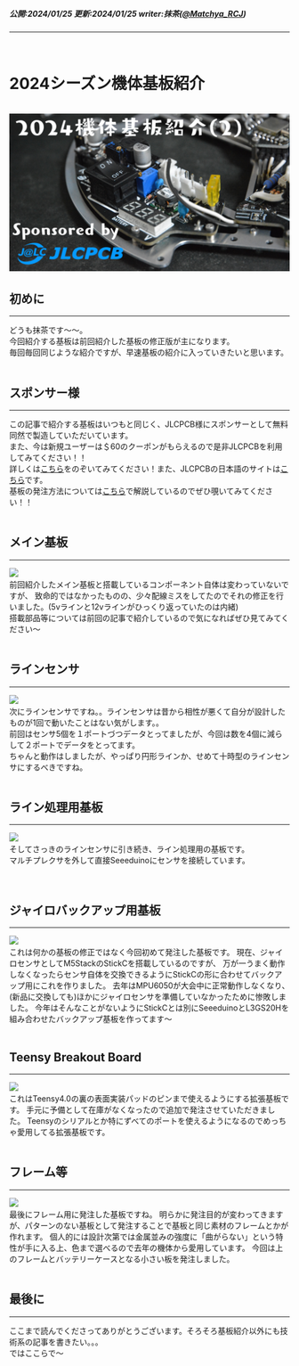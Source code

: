 ##### 公開:2024/01/25 更新:2024/01/25 writer:抹茶([@Matchya_RCJ](https://twitter.com/Matchya_RCJ))
---
<br>

# 2024シーズン機体基板紹介

<br>
<img src="title.png" class="postpic"> 
<br>

## 初めに
---
どうも抹茶です～～。<br>
今回紹介する基板は前回紹介した基板の修正版が主になります。<br>
毎回毎回同じような紹介ですが、早速基板の紹介に入っていきたいと思います。
<br>
<br>

## スポンサー様
---
この記事で紹介する基板はいつもと同じく、JLCPCB様にスポンサーとして無料同然で製造していただいています。<br>
また、今は新規ユーザーは＄60のクーポンがもらえるので是非JLCPCBを利用してみてください！！<br>
詳しくは[こちら](https://jlcpcb.com/JPV?from=VGPJP&gad_source=1&gclid=Cj0KCQiAh8OtBhCQARIsAIkWb6-Nsn19GPWQXA-fvZVW8wMP9Eka_3Mpn_2V5Xhsw0oPhY9CmHIowX4aAkU3EALw_wcB)をのぞいてみてください！また、JLCPCBの日本語のサイトは[こちら](https://jlcpcb.jp/)です。<br>
基板の発注方法については[こちら](https://munako-artemis.github.io/blog/20221230/index.html)で解説しているのでぜひ覗いてみてください！！
<br>
<br>

## メイン基板
---
<img src="1.jpeg" class="postpic"> 
<br>
前回紹介したメイン基板と搭載しているコンポーネント自体は変わっていないですが、
致命的ではなかったものの、少々配線ミスをしてたのでそれの修正を行いました。(5vラインと12vラインがひっくり返っていたのは内緒)<br>
搭載部品等については前回の記事で紹介しているので気になればぜひ見てみてください〜
<br>
<br>

## ラインセンサ
---
<img src="6.jpeg" class="postpic"> 
<br>
次にラインセンサですね。。ラインセンサは昔から相性が悪くて自分が設計したものが1回で動いたことはない気がします。。<br>
前回はセンサ5個を１ポートづつデータとってましたが、今回は数を4個に減らして２ポートでデータをとってます。<br>
ちゃんと動作はしましたが、やっぱり円形ラインか、せめて十時型のラインセンサにするべきですね。
<br>
<br>

## ライン処理用基板
---
<img src="3.jpeg" class="postpic"> 
<br>
そしてさっきのラインセンサに引き続き、ライン処理用の基板です。<br>
マルチプレクサを外して直接Seeeduinoにセンサを接続しています。<br>
<br>
<br>

## ジャイロバックアップ用基板
---
<img src="5.jpeg" class="postpic"> 
<br>
これは何かの基板の修正ではなく今回初めて発注した基板です。
現在、ジャイロセンサとしてM5StackのStickCを搭載しているのですが、
万が一うまく動作しなくなったらセンサ自体を交換できるようにStickCの形に合わせてバックアップ用にこれを作りました。
去年はMPU6050が大会中に正常動作しなくなり、(新品に交換しても)ほかにジャイロセンサを準備していなかったために惨敗しました。
今年はそんなことがないようにStickCとは別にSeeeduinoとL3GS20Hを組み合わせたバックアップ基板を作ってます〜
<br>
<br>

## Teensy Breakout Board
---
<img src="4.jpeg" class="postpic"> 
<br>
これはTeensy4.0の裏の表面実装パッドのピンまで使えるようにする拡張基板です。
手元に予備として在庫がなくなったので追加で発注させていただきました。
Teensyのシリアルとか特にずべてのポートを使えるようになるのでめっちゃ愛用してる拡張基板です。
<br>
<br>

## フレーム等
---
<img src="7.jpeg" class="postpic"> 
<br>
最後にフレーム用に発注した基板ですね。
明らかに発注目的が変わってきますが、パターンのない基板として発注することで基板と同じ素材のフレームとかが作れます。
個人的には設計次第では金属並みの強度に「曲がらない」という特性が手に入る上、色まで選べるので去年の機体から愛用しています。
今回は上のフレームとバッテリーケースとなる小さい板を発注しました。
<br>
<br>

## 最後に
---
ここまで読んでくださってありがとうございます。そろそろ基板紹介以外にも技術系の記事を書きたい。。。<br>
ではここらで～<br>